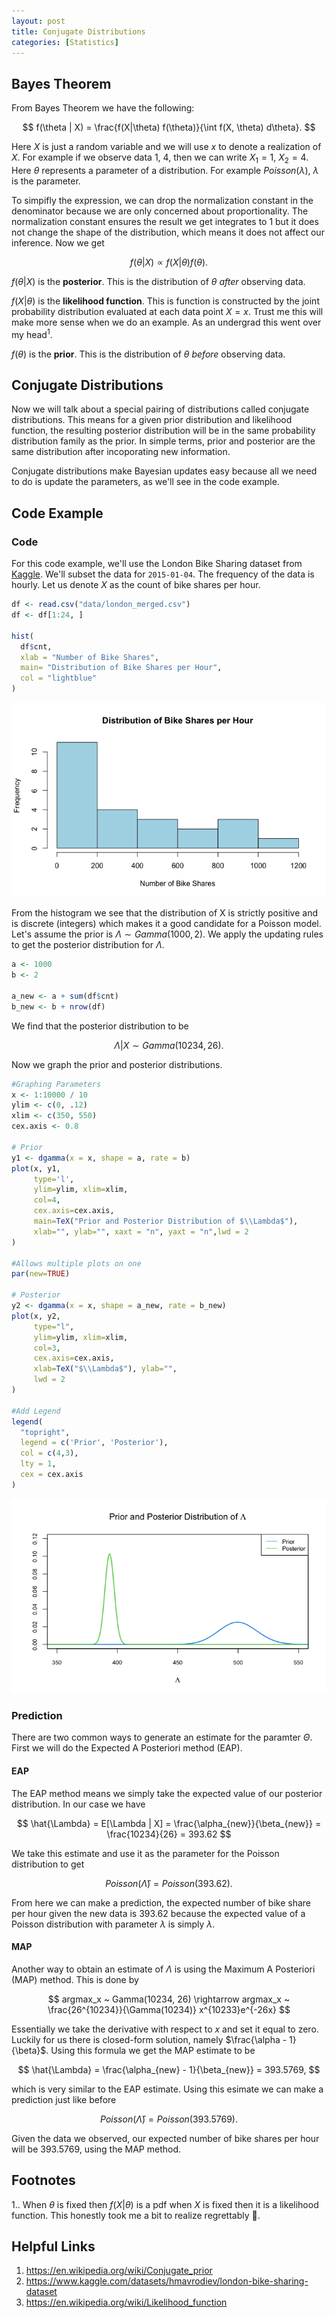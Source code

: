 ```yaml
---
layout: post
title: Conjugate Distributions
categories: [Statistics]
---
```


## Bayes Theorem

From Bayes Theorem we have the following:

$$
f(\theta | X) =  \frac{f(X|\theta) f(\theta)}{\int f(X, \theta) d\theta}.
$$

Here $X$ is just a random variable and we will use $x$ to denote a realization of $X$. For example if we observe data 1, 4, then we can write $X_1 = 1$, $X_2 = 4$. Here $\theta$ represents a parameter of a distribution. For example $Poisson(\lambda)$, $\lambda$ is the parameter.

To simpifly the expression, we can drop the normalization constant in the denominator because we are only concerned about proportionality. The normalization constant ensures the result we get integrates to 1 but it does not change the shape of the distribution, which means it does not affect our inference. Now we get 

$$
f(\theta | X) \propto f(X|\theta) f(\theta).
$$

$f(\theta | X)$ is the **posterior**. This is the distribution of $\theta$ *after*  observing data. 

$f(X|\theta)$ is the **likelihood function**. This is function is constructed by the joint probability distribution evaluated at each data point $X=x$. Trust me this will make more sense when we do an example. As an undergrad this went over my $\text{head}^1$.

$f(\theta)$ is the **prior**. This is the distribution of $\theta$ *before* observing data. 

## Conjugate Distributions

Now we will talk about a special pairing of distributions called conjugate distributions. This means for a given prior distribution and likelihood function, the resulting posterior distribution will be in the same probability distribution family as the prior. In simple terms, prior and posterior are the same distribution after incoporating new information.

Conjugate distributions make Bayesian updates easy because all we need to do is update the parameters, as we'll see in the code example.

## Code Example

### Code

For this code example, we'll use the London Bike Sharing dataset from [Kaggle](https://www.kaggle.com/datasets/hmavrodiev/london-bike-sharing-dataset). We'll subset the data for `2015-01-04`. The frequency of the data is hourly. Let us denote $X$ as the count of bike shares per hour.

~~~ r
df <- read.csv("data/london_merged.csv")
df <- df[1:24, ]

hist(
  df$cnt,
  xlab = "Number of Bike Shares",
  main= "Distribution of Bike Shares per Hour",
  col = "lightblue"  
)
~~~

<img src="/assets/img/bike_hist.png">

From the histogram we see that the distribution of X is strictly positive and is discrete (integers) which makes it a good candidate for a Poisson model. Let's assume the prior is $\Lambda \sim Gamma(1000, 2)$. We apply the updating rules to get the posterior distribution for $\Lambda$.

~~~ r
a <- 1000
b <- 2

a_new <- a + sum(df$cnt)
b_new <- b + nrow(df)
~~~

We find that the posterior distribution to be

$$
\Lambda | X \sim Gamma(10234, 26).
$$

Now we graph the prior and posterior distributions.

~~~ r
#Graphing Parameters
x <- 1:10000 / 10 
ylim <- c(0, .12)
xlim <- c(350, 550)
cex.axis <- 0.8

# Prior
y1 <- dgamma(x = x, shape = a, rate = b)
plot(x, y1, 
     type='l', 
     ylim=ylim, xlim=xlim, 
     col=4, 
     cex.axis=cex.axis, 
     main=TeX("Prior and Posterior Distribution of $\\Lambda$"), 
     xlab="", ylab="", xaxt = "n", yaxt = "n",lwd = 2
)

#Allows multiple plots on one
par(new=TRUE)

# Posterior
y2 <- dgamma(x = x, shape = a_new, rate = b_new)
plot(x, y2, 
     type="l",
     ylim=ylim, xlim=xlim,  
     col=3, 
     cex.axis=cex.axis, 
     xlab=TeX("$\\Lambda$"), ylab="",
     lwd = 2
)

#Add Legend
legend(
  "topright",
  legend = c('Prior', 'Posterior'), 
  col = c(4,3), 
  lty = 1, 
  cex = cex.axis 
)
~~~

<img src="/assets/img/bike_post_prior.png">

### Prediction

There are two common ways to generate an estimate for the paramter $\Theta$. First we will do the Expected A Posteriori method (EAP).

#### EAP

The EAP method means we simply take the expected value of our posterior distribution. In our case we have

$$
\hat{\Lambda} = E[\Lambda | X] = \frac{\alpha_{new}}{\beta_{new}} = \frac{10234}{26} = 393.62
$$

We take this estimate and use it as the parameter for the Poisson distribution to get

$$
Poisson(\hat{\Lambda}) = Poisson(393.62). 
$$

From here we can make a prediction, the expected number of bike share per hour given the new data is 393.62 because the expected value of a Poisson distribution with parameter $\lambda$ is simply $\lambda$.

#### MAP

Another way to obtain an estimate of $\Lambda$ is using the Maximum A Posteriori (MAP) method. This is done by 

$$
argmax_x ~ Gamma(10234, 26) \rightarrow argmax_x ~ \frac{26^{10234}}{\Gamma(10234)} x^{10233}e^{-26x}
$$

Essentially we take the derivative with respect to $x$ and set it equal to zero. Luckily for us there is closed-form solution, namely $\frac{\alpha - 1}{\beta}$. Using this formula we get the MAP estimate to be

$$
\hat{\Lambda} = \frac{\alpha_{new} - 1}{\beta_{new}} = 393.5769,
$$

which is very similar to the EAP estimate. Using this esimate we can make a prediction just like before

$$
Poisson(\hat{\Lambda}) = Poisson(393.5769). 
$$

Given the data we observed, our expected number of bike shares per hour will be 393.5769, using the MAP method.

## Footnotes
1.. When $\theta$ is fixed then $f(X | \theta)$ is a pdf when $X$ is fixed then it is a likelihood function. This honestly took me a bit to realize regrettably 🫠.

## Helpful Links
1. https://en.wikipedia.org/wiki/Conjugate_prior
2. https://www.kaggle.com/datasets/hmavrodiev/london-bike-sharing-dataset
3. https://en.wikipedia.org/wiki/Likelihood_function
